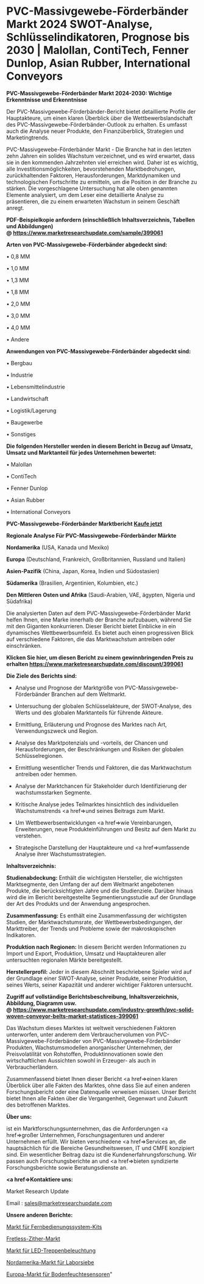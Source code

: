 # PVC-Massivgewebe-Förderbänder Markt 2024 SWOT-Analyse, Schlüsselindikatoren, Prognose bis 2030 | Malollan, ContiTech, Fenner Dunlop, Asian Rubber, International Conveyors

<strong>PVC-Massivgewebe-Förderbänder Markt 2024-2030: Wichtige Erkenntnisse und Erkenntnisse</strong>

Der PVC-Massivgewebe-Förderbänder-Bericht bietet detaillierte Profile der Hauptakteure, um einen klaren Überblick über die Wettbewerbslandschaft des PVC-Massivgewebe-Förderbänder-Outlook zu erhalten. Es umfasst auch die Analyse neuer Produkte, den Finanzüberblick, Strategien und Marketingtrends.

PVC-Massivgewebe-Förderbänder Markt - Die Branche hat in den letzten zehn Jahren ein solides Wachstum verzeichnet, und es wird erwartet, dass sie in den kommenden Jahrzehnten viel erreichen wird. Daher ist es wichtig, alle Investitionsmöglichkeiten, bevorstehenden Marktbedrohungen, zurückhaltenden Faktoren, Herausforderungen, Marktdynamiken und technologischen Fortschritte zu ermitteln, um die Position in der Branche zu stärken. Die vorgeschlagene Untersuchung hat alle oben genannten Elemente analysiert, um dem Leser eine detaillierte Analyse zu präsentieren, die zu einem erwarteten Wachstum in seinem Geschäft anregt.

<strong><b>PDF-Beispielkopie anfordern (einschließlich Inhaltsverzeichnis, Tabellen und Abbildungen) @ </b></strong><strong><a href=https://www.marketresearchupdate.com/sample/399061><strong>https://www.marketresearchupdate.com/sample/399061</u></a></strong></strong>

<strong>Arten von PVC-Massivgewebe-Förderbänder abgedeckt sind:</strong>

• 0,8 MM

• 1,0 MM

• 1,3 MM

• 1,8 MM

• 2,0 MM

• 3,0 MM

• 4,0 MM

• Andere

<strong>Anwendungen von PVC-Massivgewebe-Förderbänder abgedeckt sind:</strong>

• Bergbau

• Industrie

• Lebensmittelindustrie

• Landwirtschaft

• Logistik/Lagerung

• Baugewerbe

• Sonstiges

<strong>Die folgenden Hersteller werden in diesem Bericht in Bezug auf Umsatz, Umsatz und Marktanteil für jedes Unternehmen bewertet:</strong>

• Malollan

• ContiTech

• Fenner Dunlop

• Asian Rubber

• International Conveyors

<strong>PVC-Massivgewebe-Förderbänder Marktbericht <a href=https://www.marketresearchupdate.com/buynow/399061>Kaufe jetzt</a></strong>

<strong>Regionale Analyse Für PVC-Massivgewebe-Förderbänder Märkte</strong>

<strong>Nordamerika</strong> (USA, Kanada und Mexiko)

<strong>Europa</strong> (Deutschland, Frankreich, Großbritannien, Russland und Italien)

<strong>Asien-Pazifik</strong> (China, Japan, Korea, Indien und Südostasien)

<strong>Südamerika</strong> (Brasilien, Argentinien, Kolumbien, etc.)

<strong>Den Mittleren</strong> <strong>Osten und Afrika</strong> (Saudi-Arabien, VAE, ägypten, Nigeria und Südafrika)

Die analysierten Daten auf dem PVC-Massivgewebe-Förderbänder Markt helfen Ihnen, eine Marke innerhalb der Branche aufzubauen, während Sie mit den Giganten konkurrieren. Dieser Bericht bietet Einblicke in ein dynamisches Wettbewerbsumfeld. Es bietet auch einen progressiven Blick auf verschiedene Faktoren, die das Marktwachstum antreiben oder einschränken.

<strong>Klicken Sie hier, um diesen Bericht zu einem gewinnbringenden Preis zu erhalten
</strong><strong><a href=https://www.marketresearchupdate.com/discount/399061>https://www.marketresearchupdate.com/discount/399061</b></u></strong></a>

<strong>Die Ziele des Berichts sind:</strong>

- Analyse und Prognose der Marktgröße von PVC-Massivgewebe-Förderbänder Branchen auf dem Weltmarkt.

- Untersuchung der globalen Schlüsselakteure, der SWOT-Analyse, des Werts und des globalen Marktanteils für führende Akteure.

- Ermittlung, Erläuterung und Prognose des Marktes nach Art, Verwendungszweck und Region.

- Analyse des Marktpotenzials und -vorteils, der Chancen und Herausforderungen, der Beschränkungen und Risiken der globalen Schlüsselregionen.

- Ermittlung wesentlicher Trends und Faktoren, die das Marktwachstum antreiben oder hemmen.

- Analyse der Marktchancen für Stakeholder durch Identifizierung der wachstumsstarken Segmente.

- Kritische Analyse jedes Teilmarktes hinsichtlich des individuellen Wachstumstrends <a href=>und</a> seines Beitrags zum Markt.

- Um Wettbewerbsentwicklungen <a href=>wie</a> Vereinbarungen, Erweiterungen, neue Produkteinführungen und Besitz auf dem Markt zu verstehen.

- Strategische Darstellung der Hauptakteure und <a href=>umfas</a>sende Analyse ihrer Wachstumsstrategien.

<strong>Inhaltsverzeichnis:</strong>

<strong>Studienabdeckung:</strong> Enthält die wichtigsten Hersteller, die wichtigsten Marktsegmente, den Umfang der auf dem Weltmarkt angebotenen Produkte, die berücksichtigten Jahre und die Studienziele. Darüber hinaus wird die im Bericht bereitgestellte Segmentierungsstudie auf der Grundlage der Art des Produkts und der Anwendung angesprochen.

<strong>Zusammenfassung:</strong> Es enthält eine Zusammenfassung der wichtigsten Studien, der Marktwachstumsrate, der Wettbewerbsbedingungen, der Markttreiber, der Trends und Probleme sowie der makroskopischen Indikatoren.

<strong>Produktion nach Regionen:</strong> In diesem Bericht werden Informationen zu Import und Export, Produktion, Umsatz und Hauptakteuren aller untersuchten regionalen Märkte bereitgestellt.

<strong>Herstellerprofil:</strong> Jeder in diesem Abschnitt beschriebene Spieler wird auf der Grundlage einer SWOT-Analyse, seiner Produkte, seiner Produktion, seines Werts, seiner Kapazität und anderer wichtiger Faktoren untersucht.

<strong><b>Zugriff auf vollständige Berichtsbeschreibung, Inhaltsverzeichnis, Abbildung, Diagramm usw. @ </b></strong><strong><a href=https://www.marketresearchupdate.com/industry-growth/pvc-solid-woven-conveyor-belts-market-statistices-399061>https://www.marketresearchupdate.com/industry-growth/pvc-solid-woven-conveyor-belts-market-statistices-399061</a></strong>

Das Wachstum dieses Marktes ist weltweit verschiedenen Faktoren unterworfen, unter anderem dem Verbrauchervolumen von PVC-Massivgewebe-Förderbänder von PVC-Massivgewebe-Förderbänder Produkten, Wachstumsmodellen anorganischer Unternehmen, der Preisvolatilität von Rohstoffen, Produktinnovationen sowie den wirtschaftlichen Aussichten sowohl in Erzeuger- als auch in Verbraucherländern.

Zusammenfassend bietet Ihnen dieser Bericht <a href=>einen</a> klaren Überblick über alle Fakten des Marktes, ohne dass Sie auf einen anderen Forschungsbericht oder eine Datenquelle verweisen müssen. Unser Bericht bietet Ihnen alle Fakten über die Vergangenheit, Gegenwart und Zukunft des betroffenen Marktes.

<strong>Über uns:</strong>

 ist ein Marktforschungsunternehmen, das die Anforderungen <a href=>großer</a> Unternehmen, Forschungsagenturen und anderer Unternehmen erfüllt. Wir bieten verschiedene <a href=>Services</a> an, die hauptsächlich für die Bereiche Gesundheitswesen, IT und CMFE konzipiert sind. Ein wesentlicher Beitrag dazu ist die Kundenerfahrungsforschung. Wir passen auch Forschungsberichte an und <a href=>bieten</a> syndizierte Forschungsberichte sowie Beratungsdienste an.

<strong><a href=>Kontaktiere uns:</a></strong>

Market Research Update

Email : sales@marketresearchupdate.com

<strong>Unsere anderen Berichte:</strong>

<a href=https://www.linkedin.com/pulse/remote-control-systems-kits-market-2023-challenges-business>Markt für Fernbedienungssystem-Kits</a>

<a href=https://www.linkedin.com/pulse/fretless-zither-market-outlooks-2023-size-players-cost>Fretless-Zither-Markt</a>

<a href=https://www.linkedin.com/pulse/led-stair-lighting-market-outlooks-2023-size>Markt für LED-Treppenbeleuchtung</a>

<a href=https://www.linkedin.com/pulse/north-america-laboratory-sieves-market-2023>Nordamerika-Markt für Laborsiebe</a>

<a href=https://www.linkedin.com/pulse/europe-soil-moisture-sensors-market-2023-comprehensive>Europa-Markt für Bodenfeuchtesensoren</a>"
